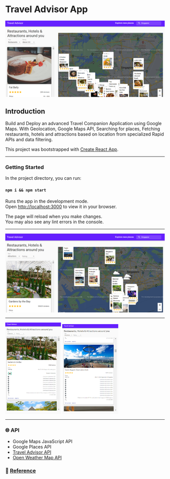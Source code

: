 # Travel Advisor App

![Travel Advisor](public/img/1.png)

## Introduction
Build and Deploy an advanced Travel Companion Application using Google Maps. With Geolocation, Google Maps API, Searching for places, Fetching restaurants, hotels and attractions based on location from specialized Rapid APIs and data filtering.

This project was bootstrapped with [Create React App](https://github.com/facebook/create-react-app).

---

### Getting Started

In the project directory, you can run:

#### `npm i && npm start`

Runs the app in the development mode.\
Open [http://localhost:3000](http://localhost:3000) to view it in your browser.

The page will reload when you make changes.\
You may also see any lint errors in the console.

---

![Travel Advisor](public/img/2.png)

---

<p float="left">
  <img src="public/img/3.png" width="35%"/>
  <img src="public/img/4.png" width="35%"/> 
</p>

---

### 🌐 API
- Google Maps JavaScript API
- Google Places API
- [Travel Advisor API](https://rapidapi.com/apidojo/api/travel-advisor "Travel Advisor API")
- [Open Weather Map API](https://rapidapi.com/community/api/open-weather-map/ "Open Weather Map API")

### 🚩 [Reference](https://youtu.be/UKdQjQX1Pko "Reference")